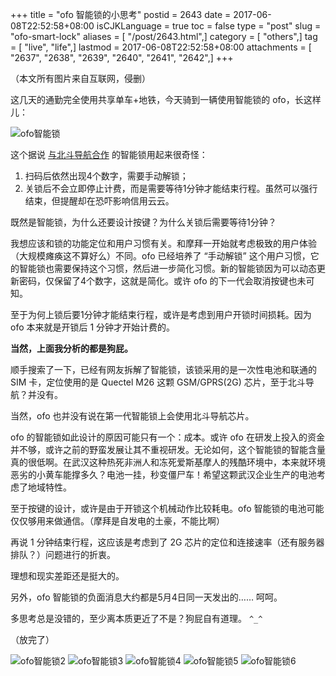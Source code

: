 +++
title = "ofo 智能锁的小思考"
postid = 2643
date = 2017-06-08T22:52:58+08:00
isCJKLanguage = true
toc = false
type = "post"
slug = "ofo-smart-lock"
aliases = [ "/post/2643.html",]
category = [ "others",]
tag = [ "live", "life",]
lastmod = 2017-06-08T22:52:58+08:00
attachments = [ "2637", "2638", "2639", "2640", "2641", "2642",]
+++


（本文所有图片来自互联网，侵删）

这几天的通勤完全使用共享单车+地铁，今天骑到一辆使用智能锁的 ofo，长这样儿：

![ofo智能锁][ofo1]

这个据说 [与北斗导航合作][1] 的智能锁用起来很奇怪：

1. 扫码后依然出现4个数字，需要手动解锁；
2. 关锁后不会立即停止计费，而是需要等待1分钟才能结束行程。虽然可以强行结束，但提醒却在恐吓影响信用云云。

既然是智能锁，为什么还要设计按键？为什么关锁后需要等待1分钟？

我想应该和锁的功能定位和用户习惯有关。和摩拜一开始就考虑极致的用户体验（大规模瘫痪这不算好么）不同。ofo 已经培养了 “手动解锁” 这个用户习惯，它的智能锁也需要保持这个习惯，然后进一步简化习惯。新的智能锁因为可以动态更新密码，仅保留了4个数字，这就是简化。或许 ofo 的下一代会取消按键也未可知。

至于为何上锁后要1分钟才能结束行程，或许是考虑到用户开锁时间损耗。因为 ofo 本来就是开锁后 1 分钟才开始计费的。

<!--more-->

**当然，上面我分析的都是狗屁。**

顺手搜索了一下，已经有网友拆解了智能锁，该锁采用的是一次性电池和联通的 SIM 卡，定位使用的是 Quectel M26 这颗 GSM/GPRS(2G) 芯片，至于北斗导航？并没有。

当然，ofo 也并没有说在第一代智能锁上会使用北斗导航芯片。

ofo 的智能锁如此设计的原因可能只有一个：成本。或许 ofo 在研发上投入的资金并不够，或许之前的野蛮发展让其不重视研发。无论如何，这个智能锁的智能含量真的很低啊。在武汉这种热死非洲人和冻死爱斯基摩人的残酷环境中，本来就环境恶劣的小黄车能撑多久？电池一挂，秒变僵尸车！希望这颗武汉企业生产的电池考虑了地域特性。

至于按键的设计，或许是由于开锁这个机械动作比较耗电。ofo 智能锁的电池可能仅仅够用来做通信。（摩拜是自发电的土豪，不能比啊）

再说 1 分钟结束行程，这应该是考虑到了 2G 芯片的定位和连接速率（还有服务器排队？）问题进行的折衷。 

理想和现实差距还是挺大的。

另外，ofo 智能锁的负面消息大约都是5月4日同一天发出的…… 呵呵。

多思考总是没错的，至少离本质更近了不是？狗屁自有道理。 `^_^`

（放完了）

![ofo智能锁2][ofo2]
![ofo智能锁3][ofo3]
![ofo智能锁4][ofo4]
![ofo智能锁5][ofo5]
![ofo智能锁6][ofo6]

[ofo1]: /uploads/2017/06/ofo1.jpg
[ofo2]: /uploads/2017/06/ofo2.jpg
[ofo3]: /uploads/2017/06/ofo3.jpg
[ofo4]: /uploads/2017/06/ofo4.jpg
[ofo5]: /uploads/2017/06/ofo5.jpg
[ofo6]: /uploads/2017/06/ofo6.jpg
[1]: http://tech.qq.com/a/20170406/033334.htm
